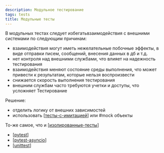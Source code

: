 ```yaml
---
description: Модульное тестирование
tags: tests
title: Модульные тесты
---
```

В модульных тестах следует избегатьвзаимодействия с внешними системами по следующим причинам:

- взаимодействия могут иметь нежелательные побочные эффекты, в виде отправки писем, сообщений, внесения данных в дб и т.д.
- нет контроля над внешними службами, что влияет на надежность тестирования
- взаимодействия меняют состояние среды выполнения, что может привести к результатам, которые нельзя воспроизвести
- снижается скорость выполнения тестирования
- внешним службам часто требуются учетки и доступы, что усложняет Тестирование

Решение:

- отделить логику от внешних зависимостей
- использовать [[тесты-с-имитацией]] или #mock объекты

То-же самое, что и [[изолированные-тесты]]

- [[pytest]]
- [[pytest-asyncio]]
- [[unittest]]

[//begin]: # "Autogenerated link references for markdown compatibility"
[тесты-с-имитацией]: тесты-с-имитацией "Тесты с имитацией"
[изолированные-тесты]: изолированные-тесты "Изолированные тесты"
[pytest]: pytest "Pytest"
[unittest]: unittest "Unittest"
[//end]: # "Autogenerated link references"
[//begin]: # "Autogenerated link references for markdown compatibility"
[тесты-с-имитацией]: тесты-с-имитацией "Тесты с имитацией"
[изолированные-тесты]: изолированные-тесты "Изолированные тесты"
[pytest]: pytest "Pytest"
[pytest-asyncio]: pytest-asyncio "Pytest-asyncio"
[unittest]: unittest "Unittest"
[//end]: # "Autogenerated link references"